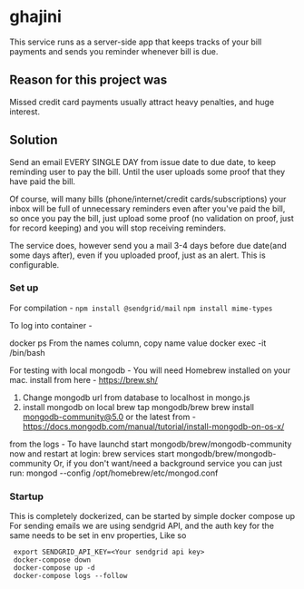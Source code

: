 # ghajini
This service runs as a server-side app that keeps tracks of your bill payments and sends you reminder whenever bill is due.

## Reason for this project was
Missed credit card payments usually attract heavy penalties, and huge interest.

## Solution
Send an email EVERY SINGLE DAY from issue date to due date, to keep reminding user to pay the bill. Until the user uploads some proof that they have paid the bill.

Of course, will many bills (phone/internet/credit cards/subscriptions) your inbox will be full of unnecessary reminders even after you've paid the bill, so once you pay the bill, just upload some proof (no validation on proof, just for record keeping) and you will stop receiving reminders.

The service does, however send you a mail 3-4 days before due date(and some days after), even if you uploaded proof, just as an alert. This is configurable.

### Set up 
For compilation - 
`npm install @sendgrid/mail`
`npm install mime-types`


To log into container - 

docker ps
From the names column, copy name value
docker exec -it <name> /bin/bash

For testing with local mongodb - 
You will need Homebrew installed on your mac. install from here - https://brew.sh/

1. Change mongodb url from database to localhost in mongo.js
2. install mongodb on local 
brew tap mongodb/brew
brew install mongodb-community@5.0
or the latest from - https://docs.mongodb.com/manual/tutorial/install-mongodb-on-os-x/

from the logs - 
To have launchd start mongodb/brew/mongodb-community now and restart at login:
  brew services start mongodb/brew/mongodb-community
Or, if you don't want/need a background service you can just run:
  mongod --config /opt/homebrew/etc/mongod.conf



### Startup
This is completely dockerized, can be started by simple docker compose up
For sending emails we are using sendgrid API, and the auth key for the same needs to be set in env properties, Like so
```
 export SENDGRID_API_KEY=<Your sendgrid api key>
 docker-compose down
 docker-compose up -d
 docker-compose logs --follow
```
